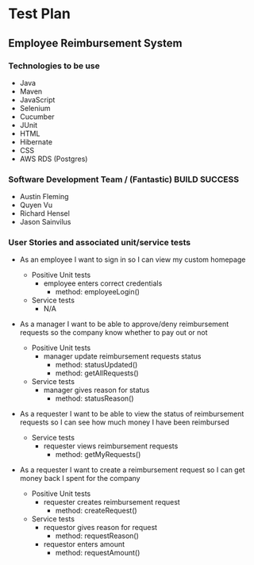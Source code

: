 # Test Plan

## Employee Reimbursement System

### Technologies to be use
- Java
- Maven
- JavaScript
- Selenium
- Cucumber
- JUnit
- HTML
- Hibernate
- CSS
- AWS RDS (Postgres)

### Software Development Team / (Fantastic) BUILD SUCCESS
- Austin Fleming
- Quyen Vu
- Richard Hensel
- Jason Sainvilus


### User Stories and associated unit/service tests
- As an employee I want to sign in so I can view my custom homepage
    - Positive Unit tests
        - employee enters correct credentials
            - method: employeeLogin()

    <!-- - Negative Unit tests
        - employee enters incorrect username || password
            - method: incorrectLogin() -->
       
    - Service tests
        - N/A
<!-- is handle on client side -->
<!-- - As an employee I want to sign out so I can prevent others from accessing my information
    - Positive Unit tests
        - manager clicks sign out button
            - method: managerSignOut()
        - requestor clicks sign out button
            - method: requesterSignOut()

    - Negative Unit tests
        - manager clicks sign out button
            - method: managerNotSignOut()
        - requester clicks sign out button
            - method: requesterNotSignOut()
    - Service tests
        - N/A -->

<!-- - As a manager I want to be able to view reimbursement requests so I can start addressing them
    - Positive Unit tests
        - manager views reimbursement requests
            - method: requestTableVisible()

    - Negative Unit tests
        - manager views reimbursement requests
             - method: requestTableNotVisible()

    - Service tests
        - N/A -->
- As a manager I want to be able to approve/deny reimbursement requests so the company know whether to pay out or not 
    - Positive Unit tests
        - manager update reimbursement requests status
            - method: statusUpdated()
            - method: getAllRequests()

    <!-- - Negative Unit tests
        - manager update reimbursement requests status
            - method: statusNotUpdated() -->
        
    - Service tests
        - manager gives reason for status
            - method: statusReason()

- As a requester I want to be able to view the status of reimbursement requests so I can see how much money I have been reimbursed
    <!-- - Positive Unit tests
        - requester views status of reimbursement requests
            - method: myRequestVisible()

    - Negative Unit tests
        - requester views reimbursement requests
             - method: myRequestNotVisible() -->

    - Service tests
        - requester views reimbursement requests
            - method: getMyRequests()
            
- As a requester I want to create a reimbursement request so I can get money back I spent for the company
    - Positive Unit tests
        - requester creates reimbursement request
            - method: createRequest()

    <!-- - Negative Unit tests
        - requester creates reimbursement request
            - method: requestNotCreated() -->

    - Service tests
        - requestor gives reason for request
            - method: requestReason()
        - requestor enters amount 
            - method: requestAmount()


## 